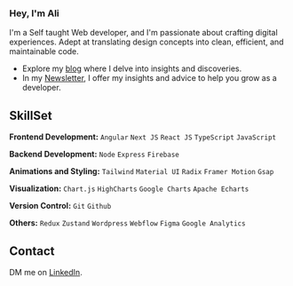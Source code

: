 ### Hey, I'm Ali 

I'm a Self taught Web developer, and I'm passionate about crafting digital experiences. Adept at translating design concepts into clean, efficient, and maintainable code.

- Explore my [blog](https://alijaved.hashnode.dev/) where I delve into insights and discoveries.
- In my [Newsletter](https://alijaved.substack.com/), I offer my insights and advice to help you grow as a developer.
 
## SkillSet

**Frontend Development:** `Angular` `Next JS` `React JS` `TypeScript` `JavaScript`

**Backend Development:** `Node` `Express` `Firebase` 

**Animations and Styling:**  `Tailwind` `Material UI` `Radix` `Framer Motion` `Gsap`

**Visualization:**   `Chart.js` `HighCharts` `Google Charts` `Apache Echarts`

**Version Control:** `Git` `Github`

**Others:**  `Redux` `Zustand` `Wordpress` `Webflow` `Figma` `Google Analytics`

## Contact

 DM me on [LinkedIn](https://www.linkedin.com/in/alijavedofficial/). 

